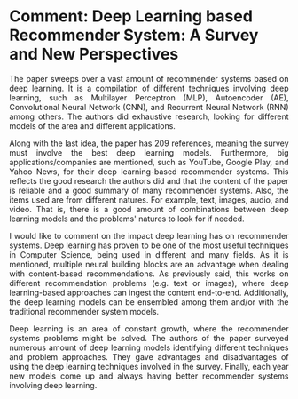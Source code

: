 # Comment: Deep Learning based Recommender System: A Survey and New Perspectives

<p align="justify">
    The paper sweeps over a vast amount of recommender systems based on deep learning. It is a compilation of different techniques involving deep learning, such as Multilayer Perceptron (MLP), Autoencoder (AE), Convolutional Neural Network (CNN), and Recurrent Neural Network (RNN) among others. The authors did exhaustive research, looking for different models of the area and different applications.
</p>

<p align="justify">
    Along with the last idea, the paper has 209 references, meaning the survey must involve the best deep learning models. Furthermore, big applications/companies are mentioned, such as YouTube, Google Play, and Yahoo News, for their deep learning-based recommender systems. This reflects the good research the authors did and that the content of the paper is reliable and a good summary of many recommender systems. Also, the items used are from different natures. For example, text, images, audio, and video. That is, there is a good amount of combinations between deep learning models and the problems' natures to look for if needed.
</p>

<p align="justify">
    I would like to comment on the impact deep learning has on recommender systems. Deep learning has proven to be one of the most useful techniques in Computer Science, being used in different and many fields. As it is mentioned, multiple neural building blocks are an advantage when dealing with content-based recommendations. As previously said, this works on different recommendation problems (e.g. text or images), where deep learning-based approaches can ingest the content end-to-end. Additionally, the deep learning models can be ensembled among them and/or with the traditional recommender system models.
</p>

<p align="justify">
    Deep learning is an area of constant growth, where the recommender systems problems might be solved. The authors of the paper surveyed numerous amount of deep learning models identifying different techniques and problem approaches. They gave advantages and disadvantages of using the deep learning techniques involved in the survey. Finally, each year new models come up and always having better recommender systems involving deep learning.
</p>
